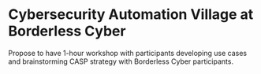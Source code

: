 # Cybersecurity Automation Village at Borderless Cyber
Propose to have 1-hour workshop with participants developing use cases and brainstorming CASP strategy with Borderless Cyber participants.